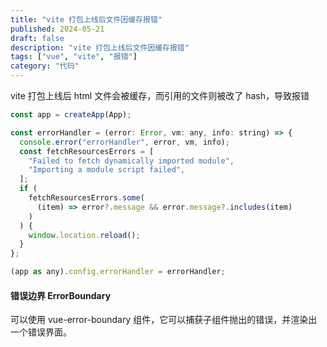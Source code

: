 ```yaml
---
title: "vite 打包上线后文件因缓存报错"
published: 2024-05-21
draft: false
description: "vite 打包上线后文件因缓存报错"
tags: ["vue", "vite", "报错"]
category: "代码"
---
```


vite 打包上线后 html 文件会被缓存，而引用的文件则被改了 hash，导致报错

```js
const app = createApp(App);

const errorHandler = (error: Error, vm: any, info: string) => {
  console.error("errorHandler", error, vm, info);
  const fetchResourcesErrors = [
    "Failed to fetch dynamically imported module",
    "Importing a module script failed",
  ];
  if (
    fetchResourcesErrors.some(
      (item) => error?.message && error.message?.includes(item)
    )
  ) {
    window.location.reload();
  }
};

(app as any).config.errorHandler = errorHandler;

```

#### 错误边界 ErrorBoundary

可以使用 vue-error-boundary 组件，它可以捕获子组件抛出的错误，并渲染出一个错误界面。
